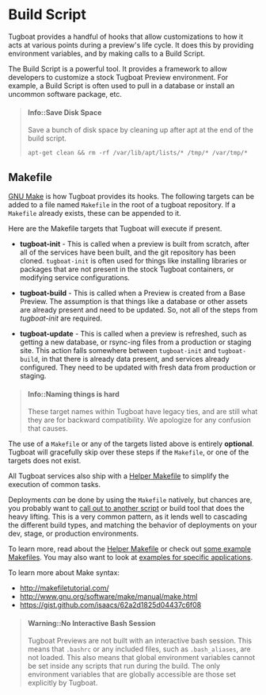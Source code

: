 # Build Script

Tugboat provides a handful of hooks that allow customizations to how it acts at various points during a preview's life cycle. It does this by providing environment variables, and by making calls to a Build Script.

The Build Script is a powerful tool. It provides a framework to allow
developers to customize a stock Tugboat Preview environment. For example, a Build Script is often used to pull in a database or install an uncommon software package, etc.

> #### Info::Save Disk Space
> Save a bunch of disk space by cleaning up after apt at the end of the build
> script.
>
>    `apt-get clean && rm -rf /var/lib/apt/lists/* /tmp/* /var/tmp/*`

## Makefile

[GNU Make](https://www.gnu.org/software/make/) is how Tugboat provides its hooks. The following targets can be added to a file named `Makefile` in the root of a tugboat repository. If a `Makefile` already exists, these can be
appended to it.

Here are the Makefile targets that Tugboat will execute if present.

* **tugboat-init** - This is called when a preview is built from scratch, after all of the services have been built, and the git repository has been cloned. `tugboat-init` is often used for things like installing libraries or packages that are not present in the stock Tugboat containers, or modifying service configurations.

* **tugboat-build** - This is called when a Preview is created from a Base Preview. The assumption is that things like a database or other assets are already present and need to be updated. So, not all of the steps from  _tugboat-init_ are required.

* **tugboat-update** - This is called when a preview is refreshed, such as getting a new database, or rsync-ing files from a production or staging site. This action falls somewhere between `tugboat-init` and `tugboat-build`, in that there is already data present, and services already configured. They need to be updated with fresh data from production or staging.

> #### Info::Naming things is hard
> These target names within Tugboat have legacy ties, and are still what they
> are for backward compatibility. We apologize for any confusion that causes.

The use of a `Makefile` or any of the targets listed above is entirely
**optional**.  Tugboat will gracefully skip over these steps if the `Makefile`,
or one of the targets does not exist.

All Tugboat services also ship with a [Helper Makefile](helper-makefile/index.md) to simplify the execution of common tasks.

Deployments *can* be done by using the `Makefile` natively, but chances are, you probably want to [call out to another script](examples/external-scripts/index.md) or build tool that does the heavy lifting. This is a very common pattern, as it lends well to cascading the different build types, and matching the behavior of deployments on your dev, stage, or production environments.

To learn more, read about the [Helper Makefile](helper-makefile/index.md) or check out [some example Makefiles](examples/index.md). You may also want to look at [examples for specific applications](../examples/index.md).

To learn more about Make syntax:
 - http://makefiletutorial.com/
 - http://www.gnu.org/software/make/manual/make.html
 - https://gist.github.com/isaacs/62a2d1825d04437c6f08

> #### Warning::No Interactive Bash Session
> Tugboat Previews are not built with an interactive bash session. This means 
> that `.bashrc` or any included files, such as `.bash_aliases`, are not loaded.
> This also means that global environment variables cannot be set inside any
> scripts that run during the build. The only environment variables that are globally accessible are those set explicitly by Tugboat.

